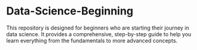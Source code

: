 # Data-Science-Beginning
This repository is designed for beginners who are starting their journey in data science. It provides a comprehensive, step-by-step guide to help you learn everything from the fundamentals to more advanced concepts.
